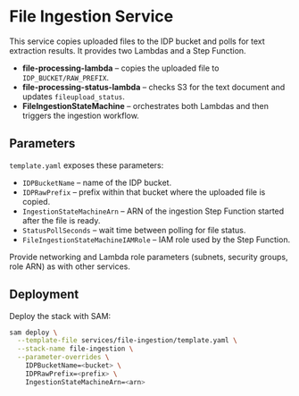 # File Ingestion Service

This service copies uploaded files to the IDP bucket and polls for text extraction results. It provides two Lambdas and a Step Function.

- **file-processing-lambda** – copies the uploaded file to `IDP_BUCKET/RAW_PREFIX`.
- **file-processing-status-lambda** – checks S3 for the text document and updates `fileupload_status`.
- **FileIngestionStateMachine** – orchestrates both Lambdas and then triggers the ingestion workflow.

## Parameters

`template.yaml` exposes these parameters:

- `IDPBucketName` – name of the IDP bucket.
- `IDPRawPrefix` – prefix within that bucket where the uploaded file is copied.
- `IngestionStateMachineArn` – ARN of the ingestion Step Function started after the file is ready.
- `StatusPollSeconds` – wait time between polling for file status.
- `FileIngestionStateMachineIAMRole` – IAM role used by the Step Function.

Provide networking and Lambda role parameters (subnets, security groups, role ARN) as with other services.

## Deployment

Deploy the stack with SAM:

```bash
sam deploy \
  --template-file services/file-ingestion/template.yaml \
  --stack-name file-ingestion \
  --parameter-overrides \
    IDPBucketName=<bucket> \
    IDPRawPrefix=<prefix> \
    IngestionStateMachineArn=<arn>
```
